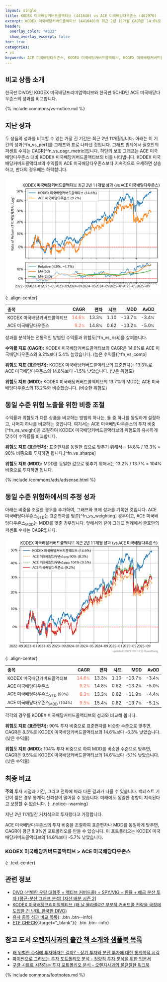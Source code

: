 ```yaml
---
layout: single
title: KODEX 미국배당커버드콜액티브 (441640) vs ACE 미국배당다우존스 (402970)
excerpt: KODEX 미국배당커버드콜액티브 (441640)의 최근 2년 11개월 CAGR은 14.6%로 ACE 미국배당다우존스 (402970)의 9.2%보다 5.4% 높았습니다.
header:
  overlay_color: "#333"
  show_overlay_excerpt: false
toc: true
categories:
- vs
keywords: ACE 미국배당다우존스, KODEX 미국배당커버드콜액티브, KODEX 미국배당커버드콜액티브 ACE 미국배당다우존스 비교, 441640, 402970, 441640 441640 비교
---
```


## 비교 상품 소개


한국판 DIVO인 KODEX 미국배당프리미엄액티브와 한국판 SCHD인 ACE 미국배당다우존스의 성과를 비교합니다.



{% include commons/vs-notice.md %}

## 지난 성과

두 상품의 성과를 비교할 수 있는 가장 긴 기간은 최근 2년 11개월입니다. 아래는 이 기간의 성과[^fn_vs_perf]를 그래프와 표로 나타낸 것입니다.
그래프 범례에서 괄호안의 퍼센트 수치는 CAGR[^fn_vs_cagr_metric]입니다.
하단의 보조 그래프는 ACE 미국배당다우존스 대비 KODEX 미국배당커버드콜액티브의 비를 나타냅니다.
KODEX 미국배당커버드콜액티브의 수익률이 ACE 미국배당다우존스보다 지속적으로 우세하면 상승하고, 반대의 경우에는 하락합니다.

![KODEX 미국배당커버드콜액티브](/vs/images/441640-vs-402970_dual.png){: .align-center}

| **종목** | **CAGR** | **편차** | **샤프** | **MDD** | **AvDD** |
| :------------ | ------: | -----------: | -------: | ------: | -------: |
| KODEX 미국배당커버드콜액티브 | <span style="color: tomato">14.6<small>%</small></span> | 13.3<small>%</small> | 1.10 | -13.7<small>%</small> | -3.4<small>%</small> |
| ACE 미국배당다우존스 | <span style="color: tomato">9.2<small>%</small></span> | 14.8<small>%</small> | 0.62 | -13.2<small>%</small> | -5.0<small>%</small> |

<!-- more -->


성과를 분석하는 전통적인 방법인 수익률과 위험도[^fn_vs_risk]를 살펴봅니다.

**수익률 지표 (CAGR):** KODEX 미국배당커버드콜액티브의 CAGR은 14.6%로 ACE 미국배당다우존스의 9.2%보다 5.4% 높았습니다. (높은 수익률)[^fn_vs_comp]

**위험도 지표 (표준편차):** KODEX 미국배당커버드콜액티브의 표준편차는 13.3%로 ACE 미국배당다우존스의 14.8%보다 -1.5% 낮았습니다. (낮은 위험도)

**위험도 지표 (MDD):** KODEX 미국배당커버드콜액티브의 13.7%의 MDD는 ACE 미국배당다우존스의 13.2%와 비슷했습니다. (비슷한 위험도)



## 동일 수준 위험 노출을 위한 비중 조절

수익률과 위험도가 다른 상품을 비교하는 방법의 하나는, 둘 중 하나를 동일하게 설정하고, 나머지 하나를 비교하는 것입니다.
여기서는 ACE 미국배당다우존스의 투자 비중[^fn_vs_weight]을 조절하여 KODEX 미국배당커버드콜액티브의 위험도와 유사하게 맞추어 수익률를 비교합니다.

**위험도 지표 (표준편차):** 표준편차를 동일한 값으로 맞추기 위해서는 14.8% / 13.3% = 90% 비중으로 투자하면 됩니다.[^fn_vs_sharpe]

**위험도 지표 (MDD):** MDD를 동일한 값으로 맞추기 위해서는 13.2% / 13.7% = 104% 비중으로 투자하면 됩니다.


{% include /commons/ads/adsense.html %}



## 동일 수준 위험하에서의 추정 성과

아래는 비중을 조절한 경우를 추가하여, 그래프와 표에 성과를 기록한 것입니다.
ACE 미국배당다우존스<sub>STD</sub>는 표준편차를 맞춘[^fn_vs_weighting] 경우이고, ACE 미국배당다우존스<sub>MDD</sub>는 MDD를 맞춘 경우입니다.
앞에서와 같이 그래프 범례에서 괄호안의 퍼센트 수치는 CAGR입니다.


![KODEX 미국배당커버드콜액티브](/vs/images/441640-vs-402970.png){: .align-center}



| **종목** | **CAGR** | **편차** | **샤프** | **MDD** | **AvDD** |
| :------------ | ------: | -----------: | -------: | ------: | -------: |
| KODEX 미국배당커버드콜액티브 | <span style="color: tomato">14.6<small>%</small></span> | 13.3<small>%</small> | 1.10 | -13.7<small>%</small> | -3.4<small>%</small> |
| ACE 미국배당다우존스 | <span style="color: tomato">9.2<small>%</small></span> | 14.8<small>%</small> | 0.62 | -13.2<small>%</small> | -5.0<small>%</small> |
| ACE 미국배당다우존스<sub>STD</sub> <small>(90%)</small> | <span style="color: tomato">8.3<small>%</small></span> | 13.3<small>%</small> | 0.62 | -11.9<small>%</small> | -4.4<small>%</small> |
| ACE 미국배당다우존스<sub>MDD</sub> <small>(104%)</small> | <span style="color: tomato">9.5<small>%</small></span> | 15.4<small>%</small> | 0.62 | -13.7<small>%</small> | -5.1<small>%</small> |



각각의 경우를 KODEX 미국배당커버드콜액티브의 성과와 비교해 봅니다.

**위험도 지표 (표준편차):** 90% 투자 비중으로 표준편차를 비슷한 수준으로 맞추면, CAGR은 8.3%로 KODEX 미국배당커버드콜액티브의 14.6%보다 -6.3% 낮았습니다. (낮은 수익률)

**위험도 지표 (MDD):** 104% 투자 비중으로 하여 MDD를 비슷한 수준으로 맞추면, CAGR은 9.5%로 KODEX 미국배당커버드콜액티브의 14.6%보다 -5.1% 낮았습니다. (낮은 수익률)




## 최종 비교

**주의** 투자 시점과 기간, 그리고 전략에 따라 다른 결과가 나올 수 있습니다. 백테스트 기간이 짧은 경우 통계적 신뢰성이 떨어질 수 있습니다. 미래에도 동일한 경향이 지속된다고 보장할 수 없습니다.
{: .notice--warning}

지난 2년 11개월간 거치식으로 투자했다고 가정합니다.

ACE 미국배당다우존스의 투자 비중을 조절하여 표준편차나 MDD를 동일하게 맞추면, CAGR이 평균 8.9%인 포트폴리오를 만들 수 있습니다.
이 포트폴리오는 KODEX 미국배당커버드콜액티브의 14.6%보다 -5.7% 낮았습니다.

### KODEX 미국배당커버드콜액티브 &gt; ACE 미국배당다우존스
{: .text-center}


## 관련 정보

- [DIVO (선별한 우량 대형주 + 액티브 커버드콜) + SPY/VIG + 환율 + 예금 분산 투자 (평균-분산 그래프 분석) [자산 배분 시즌 2]](https://m.blog.naver.com/onuri2005/223931263706)
- [KODEX 미국배당프리미엄액티브 (왜 날 몰라줄까? 부분적 커버드콜 전략을 국장에 도입한 건 난데, 한국판 DIVO)](https://kongdori.tistory.com/257)
- [유사 종목 성과 비교 목록](/vs/){: .btn .btn--info}
- [ETF CHECK](https://www.etfcheck.co.kr/mobile/etpitem/402970/compare?compCode%5B%5D=441640){:target="_blank"}{: .btn .btn--info}


## 참고 도서 [오렌지사과의 출간 책 소개와 샘플북 목록](https://kongdori.tistory.com/691)

- [왜 위험한 주식에 투자하라는 걸까? - 장기 투자와 분산 투자에 대한 통계학적 시각](https://kongdori.tistory.com/421)
- [파이썬으로 그려보는 투자 포트폴리오 분석  - 정량적 투자 분석을 위한 입문서](https://kongdori.tistory.com/643)
- [구글 시트로 시작하는 투자 포트폴리오 분석 - 오렌지사과의 불친절한 워크북](https://kongdori.tistory.com/449)

{% include commons/footnotes.md %}